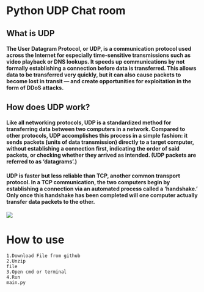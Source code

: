 # Python UDP Chat room

<h2>What is UDP</h2>
<h4>The User Datagram Protocol, or UDP, is a communication protocol used across the Internet for especially time-sensitive transmissions such as video playback or DNS lookups. It speeds up communications by not formally establishing a connection before data is transferred. This allows data to be transferred very quickly, but it can also cause packets to become lost in transit — and create opportunities for exploitation in the form of DDoS attacks.</h4>

<h2>How does UDP work?</h2>
<h4>Like all networking protocols, UDP is a standardized method for transferring data between two computers in a network. Compared to other protocols, UDP accomplishes this process in a simple fashion: it sends packets (units of data transmission) directly to a target computer, without establishing a connection first, indicating the order of said packets, or checking whether they arrived as intended. (UDP packets are referred to as ‘datagrams’.)</h4>

<h4>UDP is faster but less reliable than TCP, another common transport protocol. In a TCP communication, the two computers begin by establishing a connection via an automated process called a ‘handshake.’ Only once this handshake has been completed will one computer actually transfer data packets to the other.</h4>

<img src="https://www.cloudflare.com/img/learning/ddos/glossary/user-datagram-protocol-udp/tcp-vs-udp.svg">


# How to use
<code>1.Download File from github</code><br>
<code>2.Unzip file</code><br>
<code>3.Open cmd or terminal</code><br>
<code>4.Run main.py</code>
